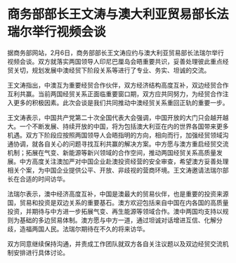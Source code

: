 # 商务部部长王文涛与澳大利亚贸易部长法瑞尔举行视频会谈

据商务部网站，2月6日，商务部部长王文涛应约与澳大利亚贸易部长法瑞尔举行视频会谈。双方就落实两国领导人印尼巴厘岛会晤重要共识，妥善处理彼此重点经贸关切，规划发展中澳经贸下阶段关系等进行了专业、务实、坦诚的交流。

王文涛指出，中澳互为重要经贸合作伙伴，双方经济结构高度互补，双边经贸合作互利共赢。当前两国经贸关系正面临重要窗口期，双方应共同努力，为经贸合作注入更多的积极因素。此次会谈是我们共同推动中澳经贸关系重回正轨的重要一步。

王文涛表示，中国共产党第二十次全国代表大会强调，中国开放的大门只会越开越大。一个不断发展、持续开放的中国，将为包括澳大利亚在内的世界各国带来更多机遇。双方下阶段应按照两国领导人会晤指明的方向，相向而行，加强经贸领域沟通协调，就各自关心的问题寻找互利共赢的解决方案。中方愿与澳方重启经贸交流机制；拓展在气变、新能源等新兴领域的合作空间，推动两国经贸关系高质量发展。中方高度关注澳加严对中国企业赴澳投资经营的安全审查，希望澳方妥善处理相关个案，为中国企业提供公平、开放、非歧视的营商环境。王文涛邀请法瑞尔部长在合适的时间访华。

法瑞尔表示，澳中经济高度互补，中国是澳最大的贸易伙伴，也是重要的投资来源国，贸易和投资是双边关系的重要基石。澳方欢迎包括来自中国在内各国的高质量投资，并期待与中方进一步拓展气变、再生能源等领域合作。澳中两国均支持以规则为基础的多边贸易体制。澳方愿与中方一道，通过坦诚对话增进互信、化解分歧，造福两国人民。法瑞尔期待在不久的将来访华。

双方同意继续保持沟通，并责成工作团队就双方各自关注议题以及双边经贸交流机制安排进行具体讨论。

